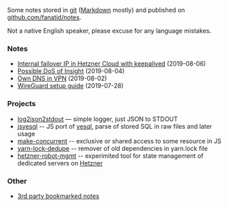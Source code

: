 Some notes stored in [git](https://git-scm.com/) ([Markdown](https://daringfireball.net/projects/markdown/) mostly) and published on [github.com/fanatid/notes](https://github.com/fanatid/notes/).

Not a native English speaker, please excuse for any language mistakes.

### Notes

  - [Internal failover IP in Hetzner Cloud with keepalived](https://github.com/fanatid/notes/tree/master/2019-08-06-hetzner-cloud-internal-failover-ip) (2019-08-06)
  - [Possible DoS of Insight](https://github.com/fanatid/notes/tree/master/2019-08-04-dos-insight-api) (2019-08-04)
  - [Own DNS in VPN](https://github.com/fanatid/notes/tree/master/2019-08-02-vpn-own-dns) (2019-08-02)
  - [WireGuard setup guide](https://github.com/fanatid/notes/tree/master/2019-07-28-wireguard-setup-guide) (2019-07-28)

### Projects

  - [log2json2stdout](https://github.com/fanatid/log2json2stdout) — simple logger, just JSON to STDOUT
  - [jsyesql](https://github.com/fanatid/jsyesql) -- JS port of [yesql](https://github.com/krisajenkins/yesql), parse of stored SQL in raw files and later usage
  - [make-concurrent](https://github.com/fanatid/make-concurrent) -- exclusive or shared access to some resource in JS
  - [yarn-lock-dedupe](https://github.com/fanatid/yarn-lock-dedupe) -- remover of old dependencies in yarn.lock file
  - [hetzner-robot-mgmt](https://github.com/fanatid/hetzner-robot-mgmt) -- experimited tool for state management of dedicated servers on [Hetzner](https://www.hetzner.com/)

### Other

  - [3rd party bookmarked notes](./3rd-party-bookmarked-notes.md)

